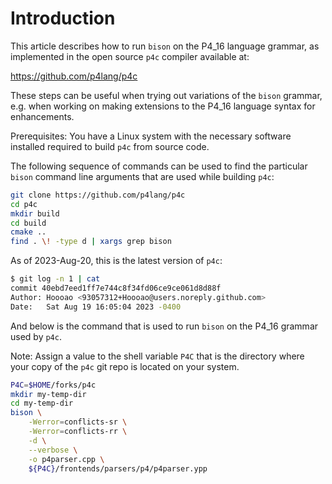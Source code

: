 # Introduction

This article describes how to run `bison` on the P4_16 language
grammar, as implemented in the open source `p4c` compiler available
at:

 https://github.com/p4lang/p4c

These steps can be useful when trying out variations of the `bison`
grammar, e.g. when working on making extensions to the P4_16 language
syntax for enhancements.

Prerequisites: You have a Linux system with the necessary software
installed required to build `p4c` from source code.

The following sequence of commands can be used to find the particular
`bison` command line arguments that are used while building `p4c`:

```bash
git clone https://github.com/p4lang/p4c
cd p4c
mkdir build
cd build
cmake ..
find . \! -type d | xargs grep bison
```

As of 2023-Aug-20, this is the latest version of `p4c`:

```bash
$ git log -n 1 | cat
commit 40ebd7eed1ff7e744c8f34fd06ce9ce061d8d88f
Author: Hoooao <93057312+Hoooao@users.noreply.github.com>
Date:   Sat Aug 19 16:05:04 2023 -0400
```

And below is the command that is used to run `bison` on the P4_16
grammar used by `p4c`.

Note: Assign a value to the shell variable `P4C` that is the directory
where your copy of the `p4c` git repo is located on your system.

```bash
P4C=$HOME/forks/p4c
mkdir my-temp-dir
cd my-temp-dir
bison \
    -Werror=conflicts-sr \
	-Werror=conflicts-rr \
	-d \
	--verbose \
	-o p4parser.cpp \
	${P4C}/frontends/parsers/p4/p4parser.ypp
```
